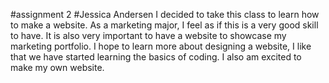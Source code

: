 #assignment 2
#Jessica Andersen
I decided to take this class to learn how to make a website. As a marketing major, I feel as if this is a very good skill to have. It is also very important to have a website to showcase my marketing portfolio.
I hope to learn more about designing a website, I like that we have started learning the basics of coding. I also am excited to make my own website. 
